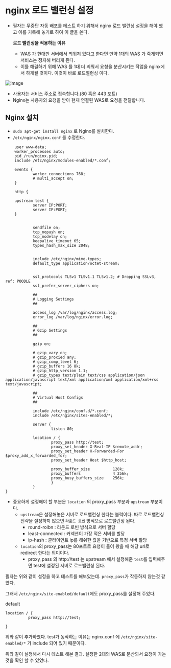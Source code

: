   
  # nginx 로드 밸런싱 설정
  
   - 필자는 무중단 자동 배포를 테스트 하기 위해서 nginx 로드 밸런싱 설정을 해야 했고 이를 기록해 놓기로 하여 이 글을 쓴다.


  
      __로드 밸런싱을 적용하는 이유__
      
        - WAS 가 한대만 서버에서 띄워져 있다고 한다면 만약 1대의 WAS 가 죽게되면 서비스는 정지해 버리게 된다.
        - 이를 해결하기 위해 WAS 를 1대 더 띄워서 요청을 분산시키는 작업을 nginx에서 하게될 것이다. 이것이 바로 로드밸런싱 이다.

   ![image](https://user-images.githubusercontent.com/79154652/166412080-6cac05e1-6436-455e-a200-676efed0f8ca.png)

   - 사용자는 서비스 주소로 접속합니다.(80 혹은 443 포트)
   - Nginx는 사용자의 요청을 받아 현재 연결된 WAS로 요청을 전달합니다.
   
   
   
  ## Nginx 설치
  
   - `sudo apt-get install nginx` 로 Nginx를 설치한다.
   - `/etc/nginx/nginx.conf` 를 수정한다.
   
~~~
    user www-data;
    worker_processes auto;
    pid /run/nginx.pid;
    include /etc/nginx/modules-enabled/*.conf;

    events {
            worker_connections 768;
            # multi_accept on;
    }

    http {

    upstream test {
            server IP:PORT;
            server IP:PORT;
    }
            

            sendfile on;
            tcp_nopush on;
            tcp_nodelay on;
            keepalive_timeout 65;
            types_hash_max_size 2048;
            

            include /etc/nginx/mime.types;
            default_type application/octet-stream;

            
            ssl_protocols TLSv1 TLSv1.1 TLSv1.2; # Dropping SSLv3, ref: POODLE
            ssl_prefer_server_ciphers on;

            ##
            # Logging Settings
            ##

            access_log /var/log/nginx/access.log;
            error_log /var/log/nginx/error.log;

            ##
            # Gzip Settings
            ##

            gzip on;

            # gzip_vary on;
            # gzip_proxied any;
            # gzip_comp_level 6;
            # gzip_buffers 16 8k;
            # gzip_http_version 1.1;
            # gzip_types text/plain text/css application/json application/javascript text/xml application/xml application/xml+rss text/javascript;

            ##
            # Virtual Host Configs
            ##

            include /etc/nginx/conf.d/*.conf;
            include /etc/nginx/sites-enabled/*;

            server {
                    listen 80;

            location / {
                    proxy_pass http://test;
                    proxy_set_header X-Real-IP $remote_addr;
                    proxy_set_header X-Forwarded-For $proxy_add_x_forwarded_for;
                    proxy_set_header Host $http_host;

                    proxy_buffer_size          128k;
                    proxy_buffers              4 256k;
                    proxy_busy_buffers_size    256k;
                    }
            }
}
~~~
    
    
    
- 중요하게 설정해야 할 부분은 `location` 의 proxy_pass 부분과 `upstream` 부분이다.
    - `upstream`은 설정해놓은 서버로 로드밸런싱 한다는 블럭이다. 따로 로드밸런싱 전략을 설정하지 않으면 `라운드 로빈` 방식으로 로드밸런싱 된다.
        - round-roibn : 라운드 로빈 방식으로 서버 할당
        - least-connected : 커넥션이 가장 적은 서버를 할당
        - ip-hash : 클라이언트 ip를 해쉬한 값을 기반으로 특정 서버 할당
    - `location`의 proxy_pass는 80포트로 요청이 들어 왔을 때 해당 url로 redirect 한다는 의미이다.
        - proxy_pass 의 http://test 는 upstream 에서 설정해준 `test`를 입력해주면 test에 설정된 서버로 로드밸런싱 된다.


필자는 위와 같이 설정을 하고 테스트를 해보았는데. `proxy_pass`가 작동하지 않는것 같았다.

그래서 `/etc/nginx/site-enabled/default`에도 proxy_pass를 설정해 주었다.


default
~~~
location / {
          proxy_pass http://test;

}
~~~

위와 같이 추가하였다. test가 동작하는 이유는 nginx.conf 에 `/etc/nginx/site-enabled/*` 가 include 되어 있기 때문이다.

위와 같이 설정해서 다시 테스트 해본 결과. 설정한 2대의 WAS로 분산되서 요청이 가는 것을 확인 할 수 있었다.
